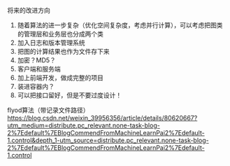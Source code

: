 将来的改进方向
1. 随着算法的进一步复杂（优化空间复杂度，考虑并行计算），可以考虑把图类的管理层和业务层也分成两个类
2. 加入日志和版本管理系统
3. 把图的计算结果也作为文件存下来
4. 加密？MD5？
5. 客户端和服务端
6. 加上前端开发，做成完整的项目
7. 装进容器内？
8. 可以把接口留好，但是不要过度设计！

flyod算法（带记录文件路径）
https://blog.csdn.net/weixin_39956356/article/details/80620667?utm_medium=distribute.pc_relevant.none-task-blog-2%7Edefault%7EBlogCommendFromMachineLearnPai2%7Edefault-1.control&depth_1-utm_source=distribute.pc_relevant.none-task-blog-2%7Edefault%7EBlogCommendFromMachineLearnPai2%7Edefault-1.control

